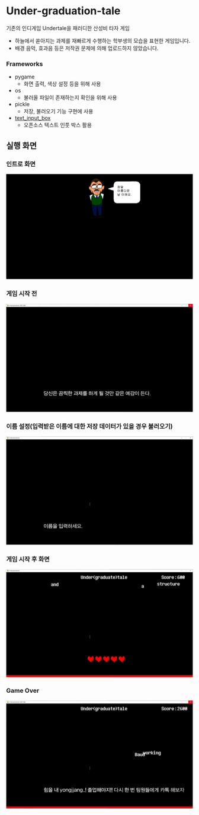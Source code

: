 # Under-graduation-tale
기존의 인디게임 Undertale을 패러디한 산성비 타자 게임
- 하늘에서 쏟아지는 과제를 재빠르게 수행하는 학부생의 모습을 표현한 게임입니다.
- 배경 음악, 효과음 등은 저작권 문제에 의해 업로드하지 않았습니다.

  
### Frameworks
  - pygame
    - 화면 출력, 색상 설정 등을 위해 사용
  - os
    - 불러올 파일이 존재하는지 확인을 위해 사용
  - pickle
    - 저장, 불러오기 기능 구현에 사용
  - [text_input_box](https://github.com/Nearoo/pygame-text-input)
    - 오픈소스 텍스트 인풋 박스 활용

## 실행 화면
### 인트로 화면
![img](./image/init/init1.PNG)
### 게임 시작 전
![img](./image/bad_report.png)
### 이름 설정(입력받은 이름에 대한 저장 데이터가 있을 경우 불러오기)
![img](./image/type_name.png)
### 게임 시작 후 화면
![img](./image/in_game.png)
### Game Over
![img](./image/game_over.png)
